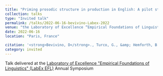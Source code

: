 ```yaml
---
title: "Priming prosodic structure in production in English: A pilot study"
collection: talks
type: "Invited talk"
permalink: /talks/2022-06-16-bevivino-Labex-2022
venue: "the Laboratory of Excellence “Empirical Foundations of Linguistics” (LabEx EFL) Annual Symposium"
date: 2022-06-16
location: "Paris, France"

citation: '<strong>Bevivino, D</strong>., Turco, G., &amp; Hemforth, B. (2022). Priming prosodic structure in production in English: A pilot study. <em>Laboratory of Excellence &quot;Empirical Foundations of Linguistics&quot; (LabEx EFL) Annual Symposium</em>. Paris, France.'
category: invited
---
```


Talk delivered at the [Laboratory of Excellence "Empirical Foundations of Linguistics" (LabEx EFL)](https://en.labex-efl.fr/) Annual Symposium